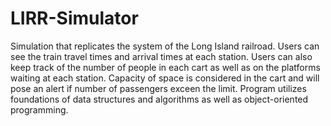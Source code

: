 # LIRR-Simulator
Simulation that replicates the system of the Long Island railroad. Users can see the train travel times and arrival times at each station. Users can also keep track of the number of people in each cart as well as on the platforms waiting at each station. Capacity of space is considered in the cart and will pose an alert if number of passengers exceen the limit. Program utilizes foundations of data structures and algorithms as well as object-oriented programming.
